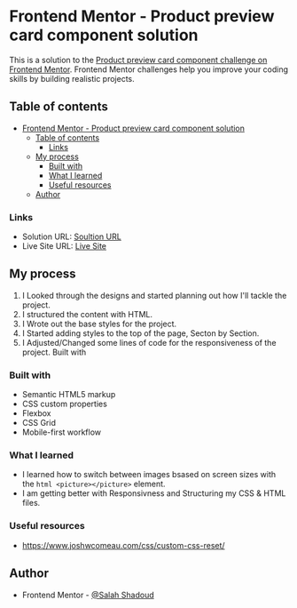 # Frontend Mentor - Product preview card component solution

This is a solution to the [Product preview card component challenge on Frontend Mentor](https://www.frontendmentor.io/challenges/product-preview-card-component-GO7UmttRfa). Frontend Mentor challenges help you improve your coding skills by building realistic projects. 

## Table of contents

- [Frontend Mentor - Product preview card component solution](#frontend-mentor---product-preview-card-component-solution)
  - [Table of contents](#table-of-contents)
    - [Links](#links)
  - [My process](#my-process)
    - [Built with](#built-with)
    - [What I learned](#what-i-learned)
    - [Useful resources](#useful-resources)
  - [Author](#author)

### Links

- Solution URL: [Soultion URL](https://www.frontendmentor.io/solutions/product-preview-card-solution-responsive-grid-flex-html-css-F_at8xY9MN#comment-646245f08e83945a0ca9d024)
- Live Site URL: [Live Site](https://product-preview-card-salahshadoud.vercel.app/)

## My process

1. I Looked through the designs and started planning out how I'll tackle the project.
2. I structured the content with HTML.
3. I Wrote out the base styles for the project.
4. I Started adding styles to the top of the page, Secton by Section.
5. I Adjusted/Changed some lines of code for the responsiveness of the project.
Built with

### Built with

- Semantic HTML5 markup
- CSS custom properties
- Flexbox
- CSS Grid
- Mobile-first workflow

### What I learned

- I learned how to switch between images bsased on screen sizes with the ```html <picture></picture>``` element.
- I am getting better with Responsivness and Structuring my CSS & HTML files.

### Useful resources

- https://www.joshwcomeau.com/css/custom-css-reset/

## Author

- Frontend Mentor - [@Salah Shadoud](https://www.frontendmentor.io/profile/SalahShadoud)
